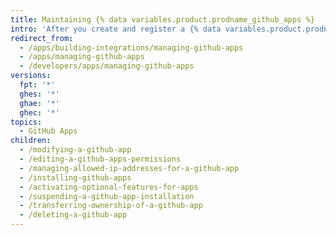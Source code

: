 ```yaml
---
title: Maintaining {% data variables.product.prodname_github_apps %}
intro: 'After you create and register a {% data variables.product.prodname_github_app %}, you can make modifications to the app, change permissions, transfer ownership, and delete the app.'
redirect_from:
  - /apps/building-integrations/managing-github-apps
  - /apps/managing-github-apps
  - /developers/apps/managing-github-apps
versions:
  fpt: '*'
  ghes: '*'
  ghae: '*'
  ghec: '*'
topics:
  - GitHub Apps
children:
  - /modifying-a-github-app
  - /editing-a-github-apps-permissions
  - /managing-allowed-ip-addresses-for-a-github-app
  - /installing-github-apps
  - /activating-optional-features-for-apps
  - /suspending-a-github-app-installation
  - /transferring-ownership-of-a-github-app
  - /deleting-a-github-app
---
```


